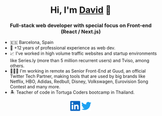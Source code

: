 <h1 align="center">Hi, I'm <a href="https://davidmaillo.com" target="_blank">David</a> 👋</h1>

<h3 align="center">Full-stack web developer with special focus on Front-end (React / Next.js)</h3>

- 🇪🇸 Barcelona, Spain
- 🌇 +12 years of professional experience as web dev.
- 📈 I've worked in high volume traffic websites and startup environments like Series.ly (more than 5 million recurrent users) and Tviso, among others.
- 👨🏻‍💻 I'm working in remote as Senior Front-End at Guud, an official Twitter Tech Partner, making tools that are used by big brands like Netflix, HBO, Adidas, Redbull, Disney, Volkswagen, Eurovision Song Contest and many more.
- 🏝 Teacher of code in Tortuga Coders bootcamp in Thailand.

<p align="center">
  <a href="https://www.linkedin.com/in/davidmaillo"><img alt="LinkedIn" title="LinkedIn" height="32" width="32" src="assets/linkedin.svg"></a>
  <a href="https://twitter.com/davidmaillo"><img alt="Twitter" title="Twitter" height="32" width="32" src="assets/twitter.svg"></a>
</p>
